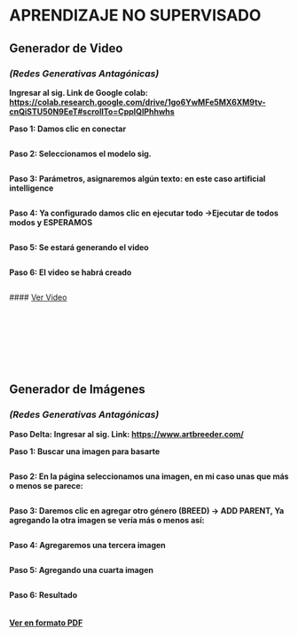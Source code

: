 #   APRENDIZAJE NO SUPERVISADO

##  Generador de Video
### *(Redes Generativas Antagónicas)*

**Ingresar al sig. Link de Google colab: https://colab.research.google.com/drive/1go6YwMFe5MX6XM9tv-cnQiSTU50N9EeT#scrollTo=CppIQlPhhwhs**


**Paso 1: Damos clic en conectar**
<p aling="center">
    <img src="./images/P_AnS1.jpg" alt="">
</p>

**Paso 2: Seleccionamos el modelo sig.**
<p aling="center">
    <img src="./images/P_AnS2.jpg" alt="">
</p>

**Paso 3: Parámetros, asignaremos algún texto: en este caso artificial intelligence**
<p aling="center">
    <img src="./images/P_AnS3.jpg" alt="">
</p>

**Paso 4: Ya configurado damos clic en ejecutar todo  ->Ejecutar de todos modos y ESPERAMOS**
<p aling="center">
    <img src="./images/P_AnS4.jpg" alt="">
</p>

**Paso 5: Se estará generando el video**
<p aling="center">
    <img src="./images/P_AnS5.jpg" alt="">
</p>

**Paso 6: El video se habrá creado**
<p aling="center">
    <img src="./images/P_AnS6.jpg" alt="">
</p>
####  <a href="./images/video.mp4">Ver Video</a>

<br><br><br><br><br><br>




##  Generador de Imágenes
### *(Redes Generativas Antagónicas)*


**Paso Delta: Ingresar al sig. Link: https://www.artbreeder.com/**

**Paso 1: Buscar una imagen para basarte**
<p aling="center">
    <img src="./images/P_GI1.jpg" alt="">
</p>

**Paso 2: En la página seleccionamos una imagen, en  mi caso unas que más  o menos se parece:**
<p aling="center">
    <img src="./images/P_GI2.jpg" alt="">
</p>


**Paso 3: Daremos clic en agregar otro género (BREED)  -> ADD PARENT, Ya agregando la otra imagen se vería más o menos así:**
<p aling="center">
    <img src="./images/P_GI3.jpg" alt="">
</p>

**Paso 4: Agregaremos una tercera imagen**
<p aling="center">
    <img src="./images/P_GI4.jpg" alt="">
</p>

**Paso 5: Agregando una cuarta imagen**
<p aling="center">
    <img src="./images/P_GI5.jpg" alt="">
</p>

**Paso 6: Resultado**
<p aling="center">
    <img src="./images/P_GI6.jpg" alt="">
</p>


####  <a href="./pdf/2.Aprendizaje no Supervisado.pdf">Ver en formato PDF</a>
